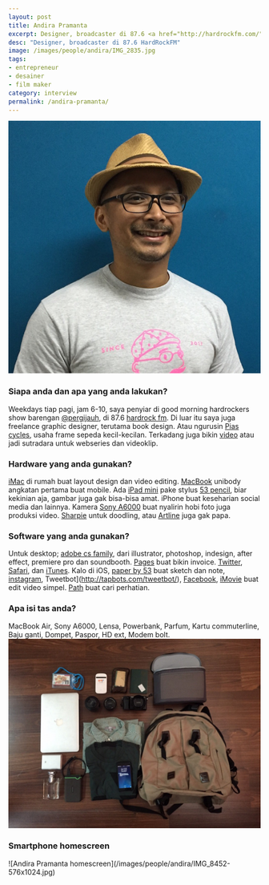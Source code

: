 ```yaml
---
layout: post
title: Andira Pramanta
excerpt: Designer, broadcaster di 87.6 <a href="http://hardrockfm.com/">HardRockFM</a>
desc: "Designer, broadcaster di 87.6 HardRockFM"
image: /images/people/andira/IMG_2835.jpg
tags:
- entrepreneur
- desainer
- film maker
category: interview
permalink: /andira-pramanta/
---
```


![Andira Pramanta](/images/people/andira/IMG_2835.jpg)


### Siapa anda dan apa yang anda lakukan?
Weekdays tiap pagi, jam 6-10, saya penyiar di good morning hardrockers show barengan [@pergijauh](https://twitter.com/pergijauh), di 87.6 [hardrock fm](http://hardrockfm.com/). Di luar itu saya juga freelance graphic designer, terutama book design. Atau ngurusin [Pias cycles](http://www.piascycles.com/MMXIV/), usaha frame sepeda kecil-kecilan. Terkadang juga bikin [video](https://www.youtube.com/user/theandira) atau jadi sutradara untuk webseries dan videoklip.

### Hardware yang anda gunakan?
[iMac](https://en.wikipedia.org/wiki/IMac) di rumah buat layout design dan video editing. [MacBook](https://en.wikipedia.org/wiki/MacBook) unibody angkatan pertama buat mobile. Ada [iPad mini](https://en.wikipedia.org/wiki/IPad_Mini) pake stylus [53 pencil](http://www.fiftythree.com/pencil), biar kekinian aja, gambar juga gak bisa-bisa amat. iPhone buat keseharian social media dan lainnya. Kamera [Sony A6000](https://en.wikipedia.org/wiki/Sony_A6000) buat nyalirin hobi foto juga produksi video. [Sharpie](https://www.sharpie.com/) untuk doodling, atau [Artline](http://www.artline.com.au/) juga gak papa.

### Software yang anda gunakan?
Untuk desktop; [adobe cs family](http://www.adobe.com/products/catalog.html), dari illustrator, photoshop, indesign, after effect, premiere pro dan soundbooth. [Pages](http://www.apple.com/mac/pages/) buat bikin invoice. [Twitter](https://twitter.com/andiraa), [Safari](http://www.apple.com/safari/), dan [iTunes](http://www.apple.com/itunes/). Kalo di iOS, [paper by 53](https://www.fiftythree.com/paper) buat sketch dan note, [instagram](https://instagram.com/andiraa/), Tweetbot](http://tapbots.com/tweetbot/), [Facebook](https://www.facebook.com/andira), [iMovie](http://www.apple.com/mac/imovie/) buat edit video simpel. [Path](https://path.com/) buat cari perhatian.

### Apa isi tas anda?
MacBook Air, Sony A6000, Lensa, Powerbank, Parfum, Kartu commuterline, Baju ganti, Dompet, Paspor, HD ext, Modem bolt.
![Andira Pramanta in my bag](/images/people/andira/IMG_8423-1024x768.jpg)

<h3>Smartphone homescreen</h3>
![Andira Pramanta homescreen](/images/people/andira/IMG_8452-576x1024.jpg)
